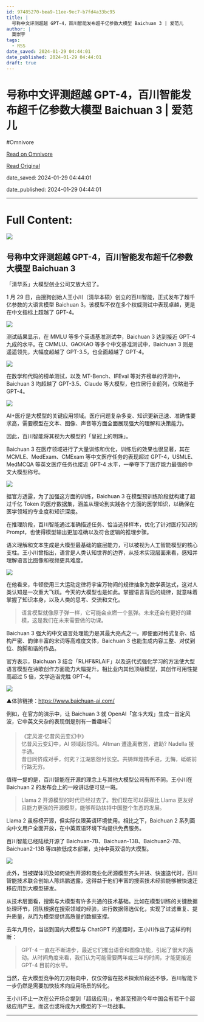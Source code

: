 ```yaml
---
id: 97485270-bea9-11ee-9ec7-b7fd4a33bc95
title: |
  号称中文评测超越 GPT-4，百川智能发布超千亿参数大模型 Baichuan 3 | 爱范儿
author: |
  莫崇宇
tags:
  - RSS
date_saved: 2024-01-29 04:44:01
date_published: 2024-01-29 04:44:01
draft: true
---
```


# 号称中文评测超越 GPT-4，百川智能发布超千亿参数大模型 Baichuan 3 | 爱范儿
#Omnivore

[Read on Omnivore](https://omnivore.app/me/gpt-4-baichuan-3-18d55639870)

[Read Original](https://www.ifanr.com/1574506)

date_saved: 2024-01-29 04:44:01

date_published: 2024-01-29 04:44:01

--- 

# Full Content: 

![](https://proxy-prod.omnivore-image-cache.app/0x0,sLl8yGP2IlTuMClqO7HRIgHNwhUR0DQFG116w2BXw1CY/https://s3.ifanr.com/wp-content/uploads/2024/01/1-13.png!720) 

## 号称中文评测超越 GPT-4，百川智能发布超千亿参数大模型 Baichuan 3

「清华系」大模型创业公司又放大招了。

1 月 29 日，由搜狗创始人王小川（清华本硕）创立的百川智能，正式发布了超千亿参数的大语言模型 Baichuan 3。该模型不仅在多个权威测试中表现卓越，更是在中文指标上超越了 GPT-4。

![](https://proxy-prod.omnivore-image-cache.app/1080x308,sPWB0BqA1I3hyRFkzlmlcXQsk9sy8xMt9l3peC3LuFjw/https://s3.ifanr.com/wp-content/uploads/2024/01/1-13.png!720)

测试结果显示，在 MMLU 等多个英语基准测试中，Baichuan 3 达到接近 GPT-4 九成的水平。在 CMMLU、GAOKAO 等多个中文基准测试中，Baichuan 3 则是遥遥领先，大幅度超越了 GPT-3.5，也全面超越了 GPT-4。

![](https://proxy-prod.omnivore-image-cache.app/1080x353,szleNMMtVH4srZwXII1DW7f5JhyWAw7BGOeD_yxONoPg/https://s3.ifanr.com/wp-content/uploads/2024/01/2-11.png!720)

在数学和代码的榜单测试，以及 MT-Bench、IFEval 等对齐榜单的评测中，Baichuan 3 均超越了 GPT-3.5、Claude 等大模型，也位居行业前列，仅略逊于 GPT-4。

![](https://proxy-prod.omnivore-image-cache.app/1080x377,scLFOJyt_H9Uj9KDBxok3JPIvfZ8MSzolBn0baockO8Q/https://s3.ifanr.com/wp-content/uploads/2024/01/3-8.png!720)

AI+医疗是大模型的关键应用领域。医疗问题复杂多变、知识更新迅速、准确性要求高，需要模型在文本、图像、声音等方面全面展现强大的理解和决策能力。

因此，百川智能将其视为大模型的「皇冠上的明珠」。

Baichuan 3 在医疗领域进行了大量训练和优化，训练后的效果也很显著，其在 MCMLE、MedExam、CMExam 等中文医疗任务的表现超过 GPT-4，USMLE、MedMCQA 等英文医疗任务也接近 GPT-4 水平，一举夺下了医疗能力最强的中文大模型称号。

![](https://proxy-prod.omnivore-image-cache.app/1080x276,s4IHuPCLyg5Pr8syusZFkZ7VNCQ6RXLhZGZFG4DA6bvE/https://s3.ifanr.com/wp-content/uploads/2024/01/4-11.png!720)

据官方透露，为了加强这方面的训练，Baichuan 3 在模型预训练阶段就构建了超过千亿 Token 的医疗数据集，涵盖从理论到实践各个方面的医学知识，以确保在医学领域的专业度和知识深度。

在推理阶段，百川智能通过准确描述任务、恰当选择样本，优化了针对医疗知识的 Prompt，也使得模型输出更加准确以及符合逻辑的推理步骤。

语义理解和文本生成是大模型最基础的底层能力，可以被视为人工智能模型的核心支柱。王小川曾指出，语言是人类认知世界的边界，从技术实现层面来看，感知并理解语言比图像和视频更具难度。

![](https://proxy-prod.omnivore-image-cache.app/592x396,sZ2K4Ly0gFUz5LLYxD-7aRcW6ymOCxlAI1KQ5G2qyeAk/https://s3.ifanr.com/wp-content/uploads/2024/01/5-12.png!720)

在他看来，牛顿使用三大运动定律将宇宙万物间的规律抽象为数学表达式，这对人类认知是一次重大飞跃。今天的大模型也是如此。掌握语言背后的规律，就意味着掌握了知识本身，以及人类的思考、交流和文化。

> 语言模型就像原子弹一样，它可能会点燃一个氢弹。未来还会有更好的建模，这是我们在未来需要做的功课。

Baichuan 3 强大的中文语言处理能力是其最大亮点之一。即便面对格式复杂、结构严密、韵律丰富的宋词等高难度文体，Baichuan 3 也能生成内容工整、对仗到位、韵脚和谐的作品。

官方表示，Baichuan 3 结合「RLHF&RLAIF」以及迭代式强化学习的方法使大型语言模型在诗歌创作方面能力大幅提升。相比业内其他顶级模型，其创作可用性提高超过 5 倍，文学造诣完胜 GPT-4。

![](https://proxy-prod.omnivore-image-cache.app/1080x265,s50usgXEc9bxyE_rVOdJS5Xjc1P4CXzT0AzaMpDMLatk/https://s3.ifanr.com/wp-content/uploads/2024/01/6-10.jpg!720)

▲体验链接：https://www.baichuan-ai.com/

例如，在官方的演示中，让 Baichuan 3 就 OpenAI「宫斗大戏」生成一首定风波，它中英文夹杂的表现倒是别有一番趣味👇

> 《定风波·忆昔风云变幻中》  
> 忆昔风云变幻中，AI 领域起惊鸿。Altman 遭逢离散苦，谁助? Nadella 援手通。  
> 昔日同侪成对手，何究？江湖恩怨付长空。共铸辉煌携手进，无悔，砥砺前行路无穷。

值得一提的是，百川智能在开源的理念上与其他大模型公司有所不同。王小川在 Baichuan 2 的发布会上的一段讲话便可见一斑。

> Llama 2 开源模型的时代已经过去了。我们现在可以获得比 Llama 更友好且能力更强的开源模型，能够帮助扶持中国整个生态的发展。

Llama 2 虽标榜开源，但实际仅限英语环境使用。相比之下，Baichuan 2 系列面向中文用户全面开放，在中英双语环境下均提供免费服务。

百川智能已经陆续开源了 Baichuan-7B、Baichuan-13B、Baichuan2-7B、Baichuan2-13B 等四款低成本部署，支持中英双语的大模型。

![](https://proxy-prod.omnivore-image-cache.app/1280x653,sdLps6Fk9wymWG1Pur4KQK39j4he5z7G7xW1Ese2kKRI/https://s3.ifanr.com/wp-content/uploads/2024/01/7-11.jpg!720)

此外，当被媒体问及如何做到开源和商业化闭源模型齐头并进、快速迭代时，百川智能技术联合创始人陈炜鹏透露，这得益于他们丰富的搜索技术经验能够被快速迁移应用到大模型研发。

从技术层面看，搜索与大模型有许多共通的技术基础。比如在模型训练的关键数据处理环节，团队根据在搜索领域的经验，进行数据筛选优化，实现了过滤重复、提升质量，从而为模型提供高质量的数据支撑。

去年九月份，当谈到国内大模型与 ChatGPT 的差距时，王小川作出了这样的判断：

> GPT-4 一直在不断进步，最近它们推出语音和图像功能，引起了很大的轰动。从时间角度来看，我们认为可能需要两年或三年的时间，才能更接近 GPT-4 目前的水平。

当然，在大模型竞争的刀刃相向中，仅仅停留在技术探索阶段还不够，百川智能下一步仍然是需要加快技术向应用场景的转化。

王小川不止一次在公开场合提到「超级应用」，他甚至预测今年中国会有若干个超级应用产生。而这也或将成为大模型的下一场战事。

---

